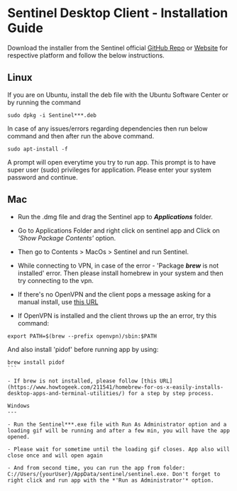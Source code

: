 Sentinel Desktop Client - Installation Guide
===

Download the installer from the Sentinel official [GitHub Repo](https://github.com/sentinel-official/sentinel/releases) or [Website](https://sentinelgroup.io) for respective platform and follow the below instructions.

Linux
---

If you are on Ubuntu, install the deb file with the Ubuntu Software Center or by running the command

```
sudo dpkg -i Sentinel***.deb
```

In case of any issues/errors regarding dependencies then run below command and then after run the above command.

```
sudo apt-install -f
```

A prompt will open everytime you try to run app. This prompt is to have super user (sudo) privileges for application. Please enter your system password and continue.

Mac
---

- Run the .dmg file and drag the Sentinel app to ***Applications*** folder.

- Go to Applications Folder and right click on sentinel app and Click on *'Show Package Contents'* option.

- Then go to Contents > MacOs > Sentinel and run Sentinel.

- While connecting to VPN, in case of the error - 'Package ***brew*** is not installed' error. Then please install homebrew in your system and then try connecting to the vpn.

- If there's no OpenVPN and the client pops a message asking for a manual install, use [this URL](https://support.prolianteasyconnect.com/hc/en-us/articles/208045615-How-to-install-Management-OpenVPN-client-Mac-OS-X)

- If OpenVPN is installed and the client throws up the an error, try this command: 

```
export PATH=$(brew --prefix openvpn)/sbin:$PATH
````

And also install 'pidof' before running app by using:

````
brew install pidof
```

- If brew is not installed, please follow [this URL](https://www.howtogeek.com/211541/homebrew-for-os-x-easily-installs-desktop-apps-and-terminal-utilities/) for a step by step process.

Windows
---

- Run the Sentinel***.exe file with Run As Administrator option and a loading gif will be running and after a few min, you will have the app opened.

- Please wait for sometime until the loading gif closes. App also will close once and will open again

- And from second time, you can run the app from folder: C://Users/{yourUser}/AppData/sentinel/sentinel.exe. Don't forget to right click and run app with the *'Run as Administrator'* option.
